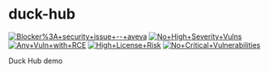 # duck-hub
<!-- BADGES START -->
 <a href="https://testing.blackduck.synopsys.com/api/projects/1dd5b2d6-62bb-4ce6-a37b-b9557e626707/versions/4357878f-1a8d-428a-b498-f1530f2a8c53/components?filter=policyRuleSeverity:BLOCKER&filter=policyRuleViolation:PR~530396d5-68b4-494d-bc42-2cb5026bb407" target="_blank"><img src="https://img.shields.io/badge/Blocker%3A+security+issue+--+aveva-33-880808?labelColor=000" alt="Blocker%3A+security+issue+--+aveva"></a> <a href="https://testing.blackduck.synopsys.com/api/projects/1dd5b2d6-62bb-4ce6-a37b-b9557e626707/versions/4357878f-1a8d-428a-b498-f1530f2a8c53/components?filter=policyRuleSeverity:BLOCKER&filter=policyRuleViolation:PR~e5c04e2f-0bf1-42b3-8bbd-69804a05c91a" target="_blank"><img src="https://img.shields.io/badge/No+High+Severity+Vulns-18-880808?labelColor=000" alt="No+High+Severity+Vulns"></a> <a href="https://testing.blackduck.synopsys.com/api/projects/1dd5b2d6-62bb-4ce6-a37b-b9557e626707/versions/4357878f-1a8d-428a-b498-f1530f2a8c53/components?filter=policyRuleSeverity:CRITICAL&filter=policyRuleViolation:PR~437371e5-225b-441d-a9e9-d876cc3fd2db" target="_blank"><img src="https://img.shields.io/badge/Any+Vuln+with+RCE-9-D2042D?labelColor=000" alt="Any+Vuln+with+RCE"></a> <a href="https://testing.blackduck.synopsys.com/api/projects/1dd5b2d6-62bb-4ce6-a37b-b9557e626707/versions/4357878f-1a8d-428a-b498-f1530f2a8c53/components?filter=policyRuleSeverity:CRITICAL&filter=policyRuleViolation:PR~f8d0a2aa-9a2e-4c4f-8e7a-4ac4e5dc4c90" target="_blank"><img src="https://img.shields.io/badge/High+License+Risk-3-D2042D?labelColor=000" alt="High+License+Risk"></a> <a href="https://testing.blackduck.synopsys.com/api/projects/1dd5b2d6-62bb-4ce6-a37b-b9557e626707/versions/4357878f-1a8d-428a-b498-f1530f2a8c53/components?filter=policyRuleSeverity:CRITICAL&filter=policyRuleViolation:PR~7d31cbc1-c6f9-413a-b393-099226dc9412" target="_blank"><img src="https://img.shields.io/badge/No+Critical+Vulnerabilities-9-D2042D?labelColor=000" alt="No+Critical+Vulnerabilities"></a><!-- BADGES END -->

Duck Hub demo
